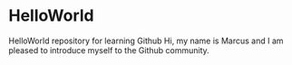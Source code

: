 # HelloWorld
HelloWorld repository for learning Github
Hi, my name is Marcus and I am pleased to introduce myself to the Github community.
